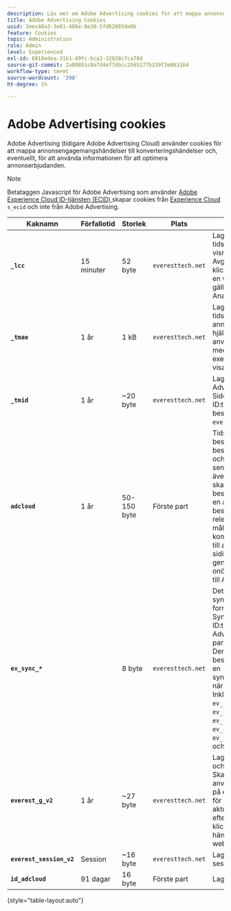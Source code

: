 ```yaml
---
description: Läs mer om Adobe Advertising cookies för att mappa annonsevenemang till konverteringshändelser och, eventuellt, använda den informationen för att optimera annonsanbud.
title: Adobe Advertising Cookies
uuid: 2eec48a3-3e81-488e-8e30-5fd62885de0b
feature: Cookies
topic: Administration
role: Admin
level: Experienced
exl-id: 6818edea-31b1-49fc-bca2-32828c7ca78d
source-git-commit: 2a80851c0a7d4ef7dbcc2565177b239f3e063164
workflow-type: tm+mt
source-wordcount: '298'
ht-degree: 1%

---
```


# Adobe Advertising cookies

Adobe Advertising (tidigare Adobe Advertising Cloud) använder cookies för att mappa annonsengagemangshändelser till konverteringshändelser och, eventuellt, för att använda informationen för att optimera annonserbjudanden.

>[!NOTE]
>
>Betataggen Javascript för Adobe Advertising som använder [Adobe Experience Cloud ID-tjänsten (ECID) ](https://experienceleague.adobe.com/docs/id-service/using/intro/overview.html) skapar cookies från [Experience Cloud](experience-cloud.md) `s_ecid` och inte från Adobe Advertising.

| Kaknamn | Förfallotid | Storlek | Plats | Beskrivning |
| --- | --- | --- | --- | --- |
| **`_lcc`** | 15 minuter | 52 byte | `everesttech.net` | Lagrar ID:n och tidsstämplar för visningsklickningar. Avgör om en klickningshändelse på en visningsannons gäller för en Adobe Analytics-träff. |
| **`_tmae`** | 1 år | 1 kB | `everesttech.net` | Lagrar kodade ID:n och tidsstämplar för annonsinsatser med hjälp av DSP. Inkluderar användarinteraktion med annonser, till exempel annonser som visades senast |
| **`_tmid`** | 1 år | ~20 byte | `everesttech.net` | Lagrar Adobe Advertising Demand Side Platform (DSP)-ID:t. Motsvarar besökar-ID:t i `everest_g_v2`-cookien. |
| **`adcloud`** | 1 år | 50-150 byte | Förste part | Tidsstämplar för besökarens senaste besök på webbplatsen och besökarens senaste sökklick. Lagrar även `ef_id` som skapades när besökaren klickade på en annons. Kopplar besökar-ID:t till relevanta målgruppssegment och konverteringar. Hjälper till att optimera sidinläsningstiden genom att undvika onödiga förfrågningar till Adobe. |
| **`ev_sync_*`** |  | 8 byte | `everesttech.net` | Det datum då synkronisering utförs i formatet `yyymmdd`. Synkroniserar besökar-ID:t för Adobe Advertising med partnerannonsutbytet. Den skapas för nya besökare och skickar en synkroniseringsbegäran när den har gått ut. Inkluderar cookies `ev_sync_ax`, `ev_sync_bk`, `ev_sync_dd`, `ev_sync_fs`, `ev_sync_ix`, `ev_sync_nx`, `ev_sync_ox`, `ev_sync_pm`, `ev_sync_rc`, `ev_sync_tm` och `ev_sync_yh`. |
| **`everest_g_v2`** | 1 år | ~27 byte | `everesttech.net` | Lagrar webbläsarens och besökarens ID. Skapas efter att en användare först klickat på en annons. Används för att mappa den aktuella och efterföljande klickningen till andra händelser på webbplatsen. |
| **`everest_session_v2`** | Session | ~16 byte | `everesttech.net` | Lagrar aktuellt sessions-ID. |
| **`id_adcloud`** | 91 dagar | 16 byte | Förste part | Lagrar besökar-ID:t. |

{style="table-layout:auto"}

